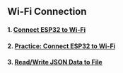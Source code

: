 ## Wi-Fi Connection
#### 1. [Connect ESP32 to Wi-Fi](lesson03-01.md)
#### 2. [Practice: Connect ESP32 to Wi-Fi](lesson03-02.md)
#### 3. [Read/Write JSON Data to File](lesson03-03.md)
